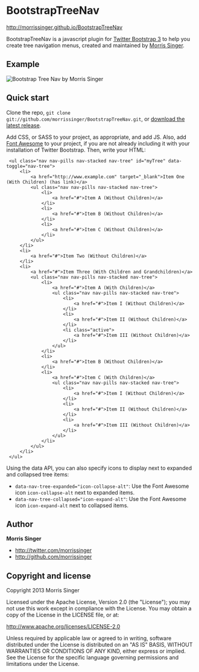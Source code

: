 BootstrapTreeNav
====================
http://morrissinger.github.io/BootstrapTreeNav

BootstrapTreeNav is a javascript plugin for [Twitter Bootstrap 3](http://getbootstrap.com/) to help you create tree navigation menus, created and maintained by [Morris Singer](http://morrissinger.com).

Example
-------
![Bootstrap Tree Nav by Morris Singer](http://i.imgur.com/BcwvICS.png)

Quick start
-----------

Clone the repo, `git clone git://github.com/morrissinger/BootstrapTreeNav.git`, or [download the latest release](https://github.com/morrissinger/BootstrapTreeNav/zipball/master).

Add CSS, or SASS to your project, as appropriate, and add JS. Also, add [Font Awesome](http://fontawesome.io/) to your project, if you are not already including it with your installation of Twitter Bootstrap. Then, write your HTML:

     <ul class="nav nav-pills nav-stacked nav-tree" id="myTree" data-toggle="nav-tree">
         <li>
             <a href="http://www.example.com" target="_blank">Item One (With Children) (has link)</a>
             <ul class="nav nav-pills nav-stacked nav-tree">
                 <li>
                     <a href="#">Item A (Without Children)</a>
                 </li>
                 <li>
                     <a href="#">Item B (Without Children)</a>
                 </li>
                 <li>
                     <a href="#">Item C (Without Children)</a>
                 </li>
             </ul>
         </li>
         <li>
             <a href="#">Item Two (Without Children)</a>
         </li>
         <li>
             <a href="#">Item Three (With Children and Grandchildren)</a>
             <ul class="nav nav-pills nav-stacked nav-tree">
                 <li>
                     <a href="#">Item A (With Children)</a>
                     <ul class="nav nav-pills nav-stacked nav-tree">
                         <li>
                             <a href="#">Item I (Without Children)</a>
                         </li>
                         <li>
                             <a href="#">Item II (Without Children)</a>
                         </li>
                         <li class="active">
                             <a href="#">Item III (Without Children)</a>
                         </li>
                     </ul>
                 </li>
                 <li>
                     <a href="#">Item B (Without Children)</a>
                 </li>
                 <li>
                     <a href="#">Item C (With Children)</a>
                     <ul class="nav nav-pills nav-stacked nav-tree">
                         <li>
                             <a href="#">Item I (Without Children)</a>
                         </li>
                         <li>
                             <a href="#">Item II (Without Children)</a>
                         </li>
                         <li>
                             <a href="#">Item III (Without Children)</a>
                         </li>
                     </ul>
                 </li>
             </ul>
         </li>
     </ul>

Using the data API, you can also specify icons to display next to expanded and collapsed tree items:
* `data-nav-tree-expanded="icon-collapse-alt"`: Use the Font Awesome icon `icon-collapse-alt` next to expanded items.
* `data-nav-tree-collapsed="icon-expand-alt"`: Use the Font Awesome icon `icon-expand-alt` next to collapsed items.

Author
-------

**Morris Singer**

+ http://twitter.com/morrissinger
+ http://github.com/morrissinger


Copyright and license
---------------------

Copyright 2013 Morris Singer

Licensed under the Apache License, Version 2.0 (the "License");
you may not use this work except in compliance with the License.
You may obtain a copy of the License in the LICENSE file, or at:

   http://www.apache.org/licenses/LICENSE-2.0

Unless required by applicable law or agreed to in writing, software
distributed under the License is distributed on an "AS IS" BASIS,
WITHOUT WARRANTIES OR CONDITIONS OF ANY KIND, either express or implied.
See the License for the specific language governing permissions and
limitations under the License.